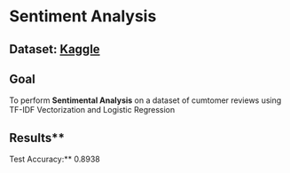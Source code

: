# Sentiment Analysis
## Dataset: [Kaggle](https://www.kaggle.com/datasets/snap/amazon-fine-food-reviews)


## Goal
To perform **Sentimental Analysis** on a dataset of cumtomer reviews using TF-IDF Vectorization and Logistic Regression

## Results**
Test Accuracy:** 0.8938
